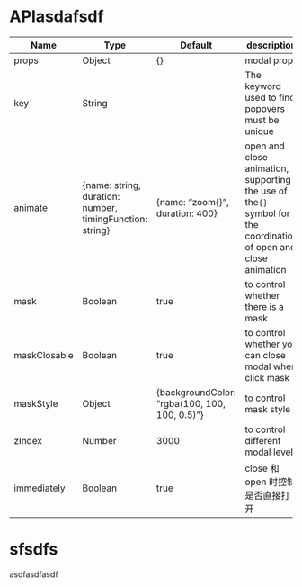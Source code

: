# APIasdafsdf

| Name | Type | Default | description |
| --- | --- | --- | --- |
| props | Object | {} | modal props |
| key | String |  | The keyword used to find popovers must be unique |
| animate | {name: string, duration: number, timingFunction: string} | {name: “zoom{}”, duration: 400} | open and close animation, supporting the use of the`{}` symbol for the coordination of open and close animation |
| mask | Boolean | true | to control whether there is a mask |
| maskClosable | Boolean | true | to control whether you can close modal when click mask |
| maskStyle | Object | {backgroundColor: “rgba(100, 100, 100, 0.5)”} | to control mask style |
| zIndex | Number | 3000 | to control different modal levels |
| immediately | Boolean | true | close 和 open 时控制是否直接打开 |

# sfsdfs

asdfasdfasdf

<API src="../../src/Modal/index.tsx"></API>
